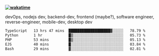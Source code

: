 **[![wakatime](https://wakatime.com/badge/user/87646243-158a-4241-a3cb-668e1fa2dbb8.svg)](https://wakatime.com/@87646243-158a-4241-a3cb-668e1fa2dbb8?style=plastic)**


devOps, nodejs dev, backend-dev, frontend (maybe?), software engineer, reverse-engineer, mobile-dev, desktop dev

<!--START_SECTION:waka-->

```txt
TypeScript   13 hrs 47 mins  ███████████████████▓░░░░░   78.79 %
Python       1 hr            █▒░░░░░░░░░░░░░░░░░░░░░░░   05.73 %
PHP          53 mins         █▒░░░░░░░░░░░░░░░░░░░░░░░   05.13 %
EJS          40 mins         █░░░░░░░░░░░░░░░░░░░░░░░░   03.84 %
Bash         29 mins         ▓░░░░░░░░░░░░░░░░░░░░░░░░   02.81 %
```

<!--END_SECTION:waka-->

